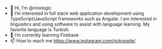 - 👋 Hi, I’m @rinologic
- 👀 I’m interested in full stack web application development using TypeScript/JavaScript frameworks such as Angular. I am interested in linguistics and using software to assist with language learning. My favorite language is Turkish. 
- 🌱 I’m currently learning Firebase
- 📫 How to reach me https://www.instagram.com/ricknoelle/

<!---
rinologic/rinologic is a ✨ special ✨ repository because its `README.md` (this file) appears on your GitHub profile.
You can click the Preview link to take a look at your changes.
--->
